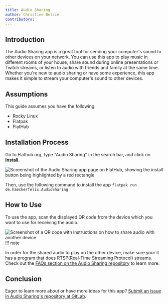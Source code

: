 ```yaml
---
title: Audio Sharing
author: Christine Belzie
contributors: 
---
```


## Introduction

The Audio Sharing app is a great tool for sending your computer's sound to other devices on your network.  You can use this app to play music in different rooms of your house, share sound during online presentations or Twitch streams, or listen to audio with friends and family at the same time.  Whether you're new to audio sharing or have some experience, this app makes it simple to stream your computer's sound to other devices.

## Assumptions

This guide assumes you have the following:

- Rocky Linux
- Flatpak
- FlatHub

## Installation Process

Go to Flathub.org, type "Audio Sharing" in the search bar, and click on **Install**.

![Screenshot of the Audio Sharing app page on FlatHub, showing the install button being highlighted by a red rectangle](/gnome/images/audio-sharing_01.png)

Then, use the following command to install the app
`flatpak run de.haeckerfelix.AudioSharing`

## How to Use

To use the app, scan the displayed QR code from the device which you want to use for receiving the audio.

![Screenshot of a QR code with instructions on how to share audio with another device](/gnome/images/audio-sharing_02.png)
 !!! note

 In order for the shared audio to play on the other device, make sure your it has a program that does RTSP(Real-Time Streaming Protocol) streams.  Check out the [FAQs section on the Audio Sharing repository](https://gitlab.gnome.org/World/AudioSharing/#faq) to learn more.  

## Conclusion

Eager to learn more about or have more ideas for this app? [Submit an issue in Audio Sharing's repository at GitLab](https://gitlab.gnome.org/World/AudioSharing/-/issues).
